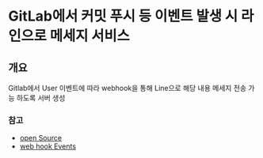# GitLab에서 커밋 푸시 등 이벤트 발생 시 라인으로 메세지 서비스

## 개요
Gitlab에서 User 이벤트에 따라 webhook을 통해 Line으로 해당 내용 메세지 전송 가능 하도록 서버 생성

### 참고
* [open Source](https://github.com/sarawukl/gitlab-line-notify)
* [web hook Events](https://docs.gitlab.com/ee/user/project/integrations/webhook_events.html)    

